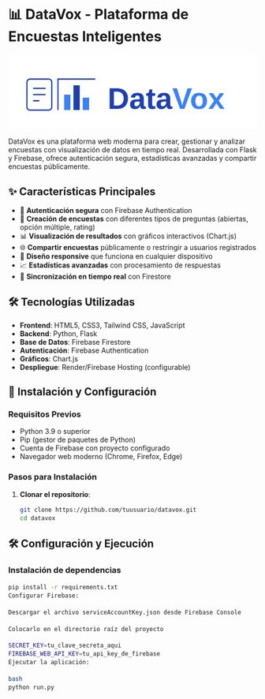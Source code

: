 # 📊 DataVox - Plataforma de Encuestas Inteligentes

![DataVox Logo](static/images/datavox-version-final-azul.svg)

DataVox es una plataforma web moderna para crear, gestionar y analizar encuestas con visualización de datos en tiempo real. Desarrollada con Flask y Firebase, ofrece autenticación segura, estadísticas avanzadas y compartir encuestas públicamente.

## ✨ Características Principales

- 🔐 **Autenticación segura** con Firebase Authentication
- 📝 **Creación de encuestas** con diferentes tipos de preguntas (abiertas, opción múltiple, rating)
- 📊 **Visualización de resultados** con gráficos interactivos (Chart.js)
- 🌐 **Compartir encuestas** públicamente o restringir a usuarios registrados
- 📱 **Diseño responsive** que funciona en cualquier dispositivo
- 📈 **Estadísticas avanzadas** con procesamiento de respuestas
- 🔄 **Sincronización en tiempo real** con Firestore

## 🛠️ Tecnologías Utilizadas

- **Frontend**: HTML5, CSS3, Tailwind CSS, JavaScript
- **Backend**: Python, Flask
- **Base de Datos**: Firebase Firestore
- **Autenticación**: Firebase Authentication
- **Gráficos**: Chart.js
- **Despliegue**: Render/Firebase Hosting (configurable)

## 🚀 Instalación y Configuración

### Requisitos Previos

- Python 3.9 o superior
- Pip (gestor de paquetes de Python)
- Cuenta de Firebase con proyecto configurado
- Navegador web moderno (Chrome, Firefox, Edge)

### Pasos para Instalación

1. **Clonar el repositorio**:
   ```bash
   git clone https://github.com/tuusuario/datavox.git
   cd datavox

## 🛠️ Configuración y Ejecución

### Instalación de dependencias
```bash
pip install -r requirements.txt
Configurar Firebase:

Descargar el archivo serviceAccountKey.json desde Firebase Console

Colocarlo en el directorio raíz del proyecto

SECRET_KEY=tu_clave_secreta_aqui
FIREBASE_WEB_API_KEY=tu_api_key_de_firebase
Ejecutar la aplicación:

bash
python run.py